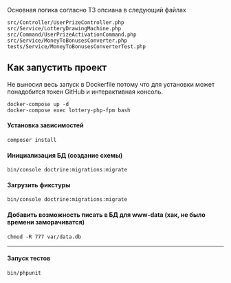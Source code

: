Основная логика согласно ТЗ опсиана в следующий файлах

```
src/Controller/UserPrizeController.php
src/Service/LotteryDrawingMachine.php
src/Command/UserPrizeActivationCommand.php
src/Service/MoneyToBonusesConverter.php
tests/Service/MoneyToBonusesConverterTest.php
```

## Как запустить проект

Не выносил весь запуск в Dockerfile потому что для установки может понадобится токен 
GitHub и интерактивная консоль.

```
docker-compose up -d
docker-compose exec lottery-php-fpm bash
```

#### Установка зависимостей
```
composer install
```

#### Инициализация БД (создание схемы)

```
bin/console doctrine:migrations:migrate
```

#### Загрузить фикстуры

```
bin/console doctrine:migrations:migrate
```

#### Добавить возможность писать в БД для www-data (хак, не было времени заморачиватся)

```
chmod -R 777 var/data.db
```

----

#### Запуск тестов

```
bin/phpunit
```
